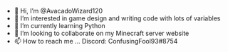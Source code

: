- 👋 Hi, I’m @AvacadoWizard120
- 👀 I’m interested in game design and writing code with lots of variables
- 🌱 I’m currently learning Python
- 💞️ I’m looking to collaborate on my Minecraft server website
- 📫 How to reach me ...  Discord: ConfusingFool93#8754

<!---
AvacadoWizard120/AvacadoWizard120 is a ✨ special ✨ repository because its `README.md` (this file) appears on your GitHub profile.
You can click the Preview link to take a look at your changes.
--->
